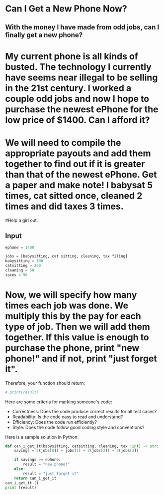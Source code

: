 # Can I Get a New Phone Now?

## With the money I have made from odd jobs, can I finally get a new phone?

# My current phone is all kinds of busted. The technology I currently have seems near illegal to be selling in the 21st century. I worked a couple odd jobs and now I hope to purchase the newest ePhone for the low price of $1400. Can I afford it?

# We will need to compile the appropriate payouts and add them together to find out if it is greater than that of the newest ePhone. Get a paper and make note! I babysat 5 times, cat sitted once, cleaned 2 times and did taxes 3 times.

#Help a girl out.

## Input

```python
ephone = 1400

jobs = [babysitting, cat sitting, cleaning, tax filing]
babysitting = 100
catsitting = 200
cleaning = 50
taxes = 90

```

# Now, we will specify how many times each job was done. We multiply this by the pay for each type of job. Then we will add them together. If this value is enough to purchase the phone, print "new phone!" and if not, print "just forget it".

Therefore, your function should return:

```python
# print(result)
```

Here are some criteria for marking someone's code:

- Correctness: Does the code produce correct results for all test cases?
- Readability: Is the code easy to read and understand?
- Efficiency: Does the code run efficiently?
- Style: Does the code follow good coding style and conventions?

Here is a sample solution in Python:

```python
def can_i_get_it(babysitting, catsitting, cleaning, tax :int) -> str:
    savings = 5(jobs[0]) + jobs[1] + 2(jobs[2]) + 3(jobs[3])

    if savings >= ephone:
        result = "new phone!"
    else:
        result = "just forget it"
    return can_i_get_it
can_i_get_it ()
print (result)
```